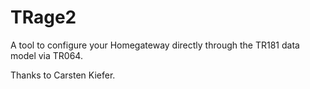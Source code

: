 # TRage2

A tool to configure your Homegateway directly through the TR181 data model via TR064.

Thanks to Carsten Kiefer.

